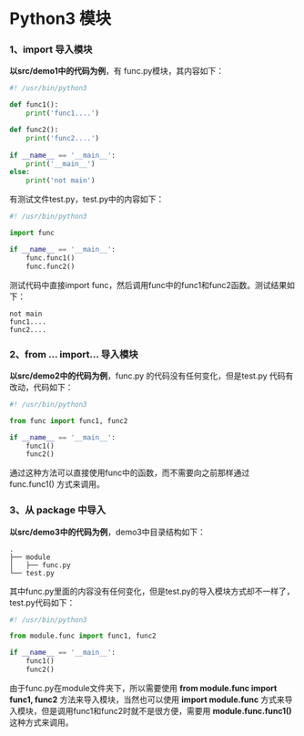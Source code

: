 # Python3 模块

### 1、import 导入模块

**以src/demo1中的代码为例**，有 func.py模块，其内容如下：

```python
#! /usr/bin/python3

def func1():
	print('func1....')

def func2():
	print('func2....')
	
if __name__ == '__main__':
	print('__main__')
else:
	print('not main')
```

有测试文件test.py，test.py中的内容如下：

```python
#! /usr/bin/python3

import func

if __name__ == '__main__':
	func.func1()
	func.func2()
```

测试代码中直接import func，然后调用func中的func1和func2函数。测试结果如下：

```
not main
func1....
func2....
```

### 2、from ... import... 导入模块

**以src/demo2中的代码为例**，func.py 的代码没有任何变化，但是test.py 代码有改动，代码如下：

```python
#! /usr/bin/python3

from func import func1, func2

if __name__ == '__main__':
	func1()
	func2()
```

通过这种方法可以直接使用func中的函数，而不需要向之前那样通过 func.func1() 方式来调用。

### 3、从 package 中导入

**以src/demo3中的代码为例**，demo3中目录结构如下：

```shell
.
├── module
│   ├── func.py
└── test.py

```

其中func.py里面的内容没有任何变化，但是test.py的导入模块方式却不一样了，test.py代码如下：

```python
#! /usr/bin/python3

from module.func import func1, func2

if __name__ == '__main__':
	func1()
	func2()
```

由于func.py在module文件夹下，所以需要使用 **from module.func import func1, func2** 方法来导入模块，当然也可以使用 **import module.func** 方式来导入模块，但是调用func1和func2时就不是很方便，需要用 **module.func.func1()** 这种方式来调用。